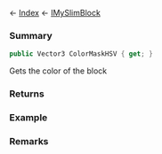 ← [Index](Api-Index) ← [IMySlimBlock](VRage.Game.ModAPI.Ingame.IMySlimBlock)

### Summary

```csharp
public Vector3 ColorMaskHSV { get; }
```

Gets the color of the block

### Returns

### Example

### Remarks

